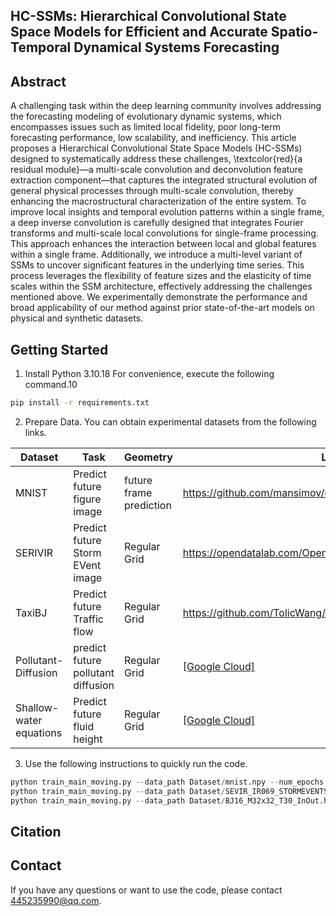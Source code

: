 ##  HC-SSMs: Hierarchical Convolutional State Space Models for Efficient and Accurate Spatio-Temporal Dynamical Systems Forecasting

## Abstract
 A challenging task within the deep learning community involves addressing the forecasting modeling of evolutionary dynamic systems, which encompasses issues such as limited local fidelity, poor long-term forecasting performance, low scalability, and inefficiency. This article proposes a Hierarchical Convolutional State Space Models (HC-SSMs) designed to systematically address these challenges, \textcolor{red}{a residual module}—a multi-scale convolution and deconvolution feature extraction component—that captures the integrated structural evolution of general physical processes through multi-scale convolution, thereby enhancing the macrostructural characterization of the entire system. To improve local insights and temporal evolution patterns within a single frame, a deep inverse convolution is carefully designed that integrates Fourier transforms and multi-scale local convolutions for single-frame processing. This approach enhances the interaction between local and global features within a single frame. Additionally, we introduce a multi-level variant of SSMs to uncover significant features in the underlying time series. This process leverages the flexibility of feature sizes and the elasticity of time scales within the SSM architecture, effectively addressing the challenges mentioned above. We experimentally demonstrate the performance and broad applicability of our method against prior state-of-the-art models on physical and synthetic datasets.


## Getting Started

1. Install Python 3.10.18 For convenience, execute the following command.10

```bash
pip install -r requirements.txt
```


2. Prepare Data. You can obtain experimental datasets from the following links.

| Dataset       | Task                                    | Geometry        | Link                                                         |
| ------------- | --------------------------------------- | --------------- | ------------------------------------------------------------ |
| MNIST| Predict future figure image          | future frame prediction    | https://github.com/mansimov/unsupervised-videos |
| SERIVIR| Predict future Storm EVent image          | Regular Grid    | https://opendatalab.com/OpenDataLab/SEVIR/tree/main |
| TaxiBJ| Predict future Traffic flow          | Regular Grid    | https://github.com/TolicWang/DeepST/tree/master/data/TaxiBJ |
| Pollutant-Diffusion| predict future pollutant diffusion| Regular Grid    | [[Google Cloud]](https://drive.google.com/drive/folders/1UnbQh2WWc6knEHbLn-ZaXrKUZhp7pjt-) |
| Shallow-water equations | Predict future fluid height          | Regular Grid    | [[Google Cloud]](https://darus.uni-stuttgart.de/dataset.xhtml?persistentId=doi:10.18419/darus-2986) |





3. Use the following instructions to quickly run the code.

```python
python train_main_moving.py --data_path Dataset/mnist.npy --num_epochs 100 --batch_size 12
python train_main_moving.py --data_path Dataset/SEVIR_IR069_STORMEVENTS_bk.npy --num_epochs 100 --batch_size 12
python train_main_moving.py --data_path Dataset/BJ16_M32x32_T30_InOut.h5 --num_epochs 100 --batch_size 12

```
## Citation




## Contact


If you have any questions or want to use the code, please contact [445235990@qq.com](mailto:445235990@qq.com).

